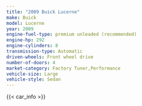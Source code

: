 ```yaml
---
title: "2009 Buick Lucerne"
make: Buick
model: Lucerne
year: 2009
engine-fuel-type: premium unleaded (recommended)
engine-hp: 292
engine-cylinders: 8
transmission-type: Automatic
driven-wheels: Front wheel drive
number-of-doors: 4
market-category: Factory Tuner,Performance
vehicle-size: Large
vehicle-style: Sedan
---
```


{{< car_info >}}
